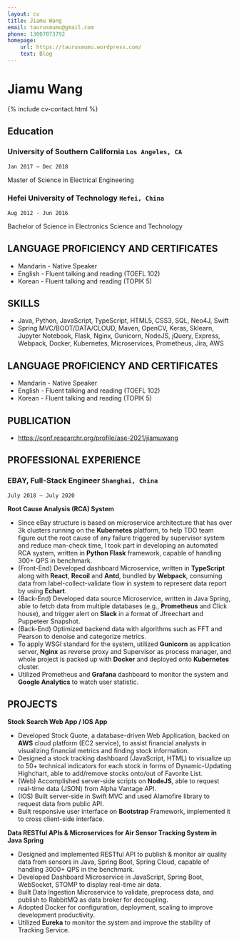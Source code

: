 ```yaml
---
layout: cv
title: Jiamu Wang
email: taurusmumu@gmail.com
phone: 13007073792
homepage:
    url: https://taurusmumu.wordpress.com/
    text: Blog
---
```

# Jiamu Wang


<!--
include contact information from the front matter
Supported arguments:
    - homepage: url, text
    - phone
    - email
-->
{% include cv-contact.html %}

## Education

### __University of Southern California__ `Los Angeles, CA`
```
Jan 2017 – Dec 2018
```
Master of Science in Electrical Engineering

### __Hefei University of Technology__ `Hefei, China`
```
Aug 2012 - Jun 2016
```
Bachelor of Science in Electronics Science and Technology

## LANGUAGE PROFICIENCY AND CERTIFICATES

- Mandarin - Native Speaker
- English - Fluent talking and reading (TOEFL 102) 
- Korean - Fluent talking and reading (TOPIK 5) <br>


## SKILLS

- Java, Python, JavaScript, TypeScript, HTML5, CSS3, SQL, Neo4J, Swift
- Spring MVC/BOOT/DATA/CLOUD, Maven, OpenCV, Keras, Sklearn, Jupyter Notebook, Flask, Nginx, Gunicorn, NodeJS,
jQuery, Express, Webpack, Docker, Kubernetes, Microservices, Prometheus, Jira, AWS


## LANGUAGE PROFICIENCY AND CERTIFICATES

- Mandarin - Native Speaker
- English - Fluent talking and reading (TOEFL 102) 
- Korean - Fluent talking and reading (TOPIK 5) <br>


## PUBLICATION

- https://conf.researchr.org/profile/ase-2021/jiamuwang


## PROFESSIONAL EXPERIENCE

### __EBAY, Full-Stack Engineer__ `Shanghai, China`
```
July 2018 – July 2020
```
__Root Cause Analysis (RCA) System__

- Since eBay structure is based on microservice architecture that has over 3k clusters running on the **Kubernetes** platform, to help TDO team figure out the root cause of any failure triggered by supervisor system and reduce man-check time, I took part in developing an automated RCA system, written in **Python Flask** framework, capable of handling 300+ QPS in benchmark.
- (Front-End) Developed dashboard Microservice, written in **TypeScript** along with **React**, **Recoil** and **Antd**, bundled by **Webpack**, consuming data from label-collect-validate flow in system to represent data report by using **Echart**.
- (Back-End) Developed data source Microservice, written in Java Spring, able to fetch data from multiple databases (e.g., **Prometheus** and Click house), and trigger alert on **Slack** in a format of Jfreechart and Puppeteer Snapshot.
- (Back-End) Optimized backend data with algorithms such as FFT and Pearson to denoise and categorize metrics.
- To apply WSGI standard for the system, utilized **Gunicorn** as application server, **Nginx** as reverse proxy and Supervisor as
process manager, and whole project is packed up with **Docker** and deployed onto **Kubernetes** cluster.
- Utilized Prometheus and **Grafana** dashboard to monitor the system and **Google Analytics** to watch user statistic.


## PROJECTS

__Stock Search Web App / IOS App__

- Developed Stock Quote, a database-driven Web Application, backed on **AWS** cloud platform (EC2 service), to assist financial analysts in visualizing financial metrics and finding stock information.
- Designed a stock tracking dashboard (JavaScript, HTML) to visualize up to 50+ technical indicators for each stock in forms of Dynamic-Updating Highchart, able to add/remove stocks onto/out of Favorite List.
- (Web) Accomplished server-side scripts on **NodeJS**, able to request real-time data (JSON) from Alpha Vantage API.
- (IOS) Built server-side in Swift MVC and used Alamofire library to request data from public API.
- Built responsive user interface on **Bootstrap** Framework, implemented it to cross client-side interface.

__Data RESTful APIs & Microservices for Air Sensor Tracking System in Java Spring__
- Designed and implemented RESTful API to publish & monitor air quality data from sensors in Java, Spring Boot, Spring Cloud, capable of handling 3000+ QPS in the benchmark.
- Developed Dashboard Microservice in JavaScript, Spring Boot, WebSocket, STOMP to display real-time air data.
- Built Data Ingestion Microservice to validate, preprocess data, and publish to RabbitMQ as data broker for decoupling.
- Adopted Docker for configuration, deployment, scaling to improve development productivity.
- Utilized **Eureka** to monitor the system and improve the stability of Tracking Service.




<!-- ### Footer

Last updated: Feb 2019 -->
